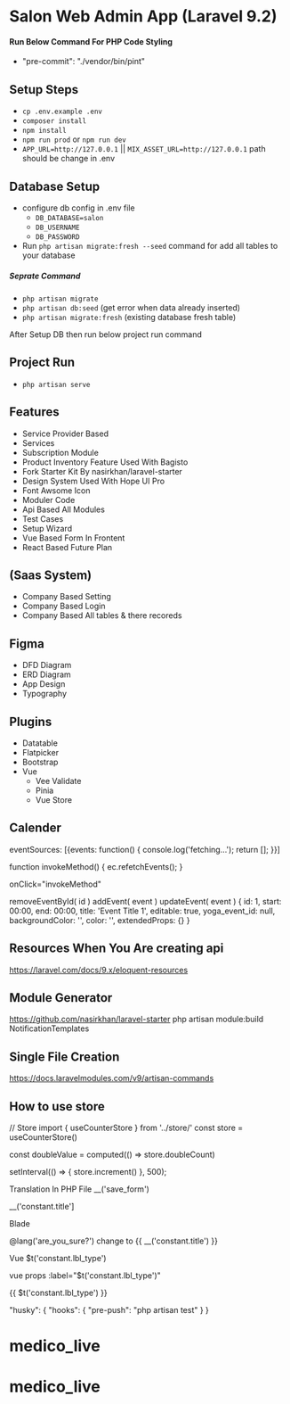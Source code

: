 # Salon Web Admin App (Laravel 9.2)

#### Run Below Command For PHP Code Styling

- "pre-commit": "./vendor/bin/pint"

## Setup Steps

- `cp .env.example .env`
- `composer install`
- `npm install`
- `npm run prod` or `npm run dev`
- `APP_URL=http://127.0.0.1` || `MIX_ASSET_URL=http://127.0.0.1` path should be change in .env

## Database Setup

- configure db config in .env file
  - `DB_DATABASE=salon`
  - `DB_USERNAME`
  - `DB_PASSWORD`
- Run `php artisan migrate:fresh --seed` command for add all tables to your database

##### Seprate Command

- `php artisan migrate`
- `php artisan db:seed` (get error when data already inserted)
- `php artisan migrate:fresh` (existing database fresh table)

After Setup DB then run below project run command

## Project Run

- `php artisan serve`

## Features

- Service Provider Based
- Services
- Subscription Module
- Product Inventory Feature Used With Bagisto
- Fork Starter Kit By nasirkhan/laravel-starter
- Design System Used With Hope UI Pro
- Font Awsome Icon
- Moduler Code
- Api Based All Modules
- Test Cases
- Setup Wizard
- Vue Based Form In Frontent
- React Based Future Plan

## (Saas System)

- Company Based Setting
- Company Based Login
- Company Based All tables & there recoreds

## Figma

- DFD Diagram
- ERD Diagram
- App Design
- Typography

## Plugins

- Datatable
- Flatpicker
- Bootstrap
- Vue
  - Vee Validate
  - Pinia
  - Vue Store

## Calender

eventSources: [{events: function() {
console.log('fetching...');
return [];
}}]

function invokeMethod() {
ec.refetchEvents();
}

onClick="invokeMethod"

removeEventById( id )
addEvent( event )
updateEvent( event )
{
id: 1,
start: 00:00,
end: 00:00,
title: 'Event Title 1',
editable: true,
yoga_event_id: null,
backgroundColor: '',
color: '',
extendedProps: {}
}

## Resources When You Are creating api

https://laravel.com/docs/9.x/eloquent-resources

## Module Generator

https://github.com/nasirkhan/laravel-starter
php artisan module:build NotificationTemplates

## Single File Creation

https://docs.laravelmodules.com/v9/artisan-commands

## How to use store

// Store
import { useCounterStore } from '../store/'
const store = useCounterStore()

const doubleValue = computed(() => store.doubleCount)

setInterval(() => {
store.increment()
}, 500);

Translation In PHP File
\_\_('save_form')

\_\_('constant.title']

Blade

@lang('are_you_sure?') change to {{ __('constant.title') }}

Vue
$t('constant.lbl_type')

vue props
:label="$t('constant.lbl_type')"

{{ $t('constant.lbl_type') }}

"husky": {
"hooks": {
"pre-push": "php artisan test"
}
}
# medico_live
# medico_live
